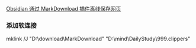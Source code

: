 [Obsidian 通过 MarkDownload 插件离线保存网页](https://garden.maxieewong.com/000.wiki/Obsidian%20%E9%80%9A%E8%BF%87%20MarkDownload%20%E6%8F%92%E4%BB%B6%E7%A6%BB%E7%BA%BF%E4%BF%9D%E5%AD%98%E7%BD%91%E9%A1%B5/)
### 添加软连接
mklink /J "D:\download\MarkDownload\" "D:\mind\DailyStudy\999.clippers"
